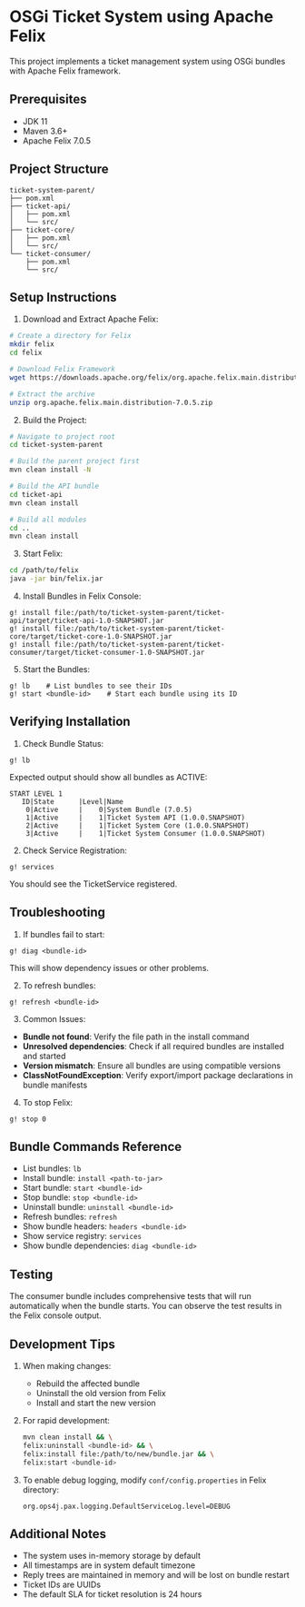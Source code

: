 # OSGi Ticket System using Apache Felix

This project implements a ticket management system using OSGi bundles with Apache Felix framework.

## Prerequisites

- JDK 11
- Maven 3.6+
- Apache Felix 7.0.5

## Project Structure

```
ticket-system-parent/
├── pom.xml
├── ticket-api/
│   ├── pom.xml
│   └── src/
├── ticket-core/
│   ├── pom.xml
│   └── src/
└── ticket-consumer/
    ├── pom.xml
    └── src/
```

## Setup Instructions

1. Download and Extract Apache Felix:
```bash
# Create a directory for Felix
mkdir felix
cd felix

# Download Felix Framework
wget https://downloads.apache.org/felix/org.apache.felix.main.distribution-7.0.5.zip

# Extract the archive
unzip org.apache.felix.main.distribution-7.0.5.zip
```

2. Build the Project:
```bash
# Navigate to project root
cd ticket-system-parent

# Build the parent project first
mvn clean install -N

# Build the API bundle
cd ticket-api
mvn clean install

# Build all modules
cd ..
mvn clean install
```

3. Start Felix:
```bash
cd /path/to/felix
java -jar bin/felix.jar
```

4. Install Bundles in Felix Console:
```
g! install file:/path/to/ticket-system-parent/ticket-api/target/ticket-api-1.0-SNAPSHOT.jar
g! install file:/path/to/ticket-system-parent/ticket-core/target/ticket-core-1.0-SNAPSHOT.jar
g! install file:/path/to/ticket-system-parent/ticket-consumer/target/ticket-consumer-1.0-SNAPSHOT.jar
```

5. Start the Bundles:
```
g! lb    # List bundles to see their IDs
g! start <bundle-id>    # Start each bundle using its ID
```

## Verifying Installation

1. Check Bundle Status:
```
g! lb
```
Expected output should show all bundles as ACTIVE:
```
START LEVEL 1
   ID|State      |Level|Name
    0|Active     |    0|System Bundle (7.0.5)
    1|Active     |    1|Ticket System API (1.0.0.SNAPSHOT)
    2|Active     |    1|Ticket System Core (1.0.0.SNAPSHOT)
    3|Active     |    1|Ticket System Consumer (1.0.0.SNAPSHOT)
```

2. Check Service Registration:
```
g! services
```
You should see the TicketService registered.

## Troubleshooting

1. If bundles fail to start:
```
g! diag <bundle-id>
```
This will show dependency issues or other problems.

2. To refresh bundles:
```
g! refresh <bundle-id>
```

3. Common Issues:

- **Bundle not found**: Verify the file path in the install command
- **Unresolved dependencies**: Check if all required bundles are installed and started
- **Version mismatch**: Ensure all bundles are using compatible versions
- **ClassNotFoundException**: Verify export/import package declarations in bundle manifests

4. To stop Felix:
```
g! stop 0
```

## Bundle Commands Reference

- List bundles: `lb`
- Install bundle: `install <path-to-jar>`
- Start bundle: `start <bundle-id>`
- Stop bundle: `stop <bundle-id>`
- Uninstall bundle: `uninstall <bundle-id>`
- Refresh bundles: `refresh`
- Show bundle headers: `headers <bundle-id>`
- Show service registry: `services`
- Show bundle dependencies: `diag <bundle-id>`

## Testing

The consumer bundle includes comprehensive tests that will run automatically when the bundle starts. You can observe the test results in the Felix console output.

## Development Tips

1. When making changes:
   - Rebuild the affected bundle
   - Uninstall the old version from Felix
   - Install and start the new version

2. For rapid development:
   ```bash
   mvn clean install && \
   felix:uninstall <bundle-id> && \
   felix:install file:/path/to/new/bundle.jar && \
   felix:start <bundle-id>
   ```

3. To enable debug logging, modify `conf/config.properties` in Felix directory:
   ```properties
   org.ops4j.pax.logging.DefaultServiceLog.level=DEBUG
   ```

## Additional Notes

- The system uses in-memory storage by default
- All timestamps are in system default timezone
- Reply trees are maintained in memory and will be lost on bundle restart
- Ticket IDs are UUIDs
- The default SLA for ticket resolution is 24 hours
